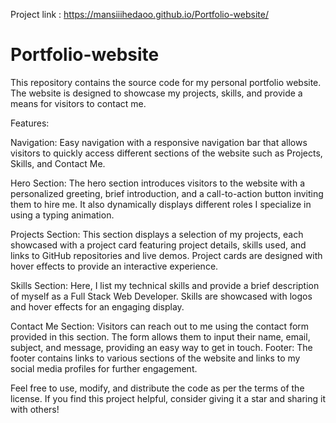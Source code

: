 Project link : https://mansiiihedaoo.github.io/Portfolio-website/
# Portfolio-website

This repository contains the source code for my personal portfolio website. The website is designed to showcase my projects, skills, and provide a means for visitors to contact me.

Features:

Navigation: Easy navigation with a responsive navigation bar that allows visitors to quickly access different sections of the website such as Projects, Skills, and Contact Me.

Hero Section: The hero section introduces visitors to the website with a personalized greeting, brief introduction, and a call-to-action button inviting them to hire me. It also dynamically displays different roles I specialize in using a typing animation.

Projects Section: This section displays a selection of my projects, each showcased with a project card featuring project details, skills used, and links to GitHub repositories and live demos. Project cards are designed with hover effects to provide an interactive experience.

Skills Section: Here, I list my technical skills and provide a brief description of myself as a Full Stack Web Developer. Skills are showcased with logos and hover effects for an engaging display.

Contact Me Section: Visitors can reach out to me using the contact form provided in this section. The form allows them to input their name, email, subject, and message, providing an easy way to get in touch.
Footer: The footer contains links to various sections of the website and links to my social media profiles for further engagement.



Feel free to use, modify, and distribute the code as per the terms of the license. If you find this project helpful, consider giving it a star and sharing it with others!
